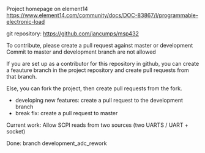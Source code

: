 Project homepage on element14 https://www.element14.com/community/docs/DOC-83867/l/programmable-electronic-load

git repository: https://github.com/jancumps/msp432

To contribute, please create a pull request against master or development
Commit to master and development branch are not allowed

If you are set up as a contributor for this repository in github, you can create a feauture branch in the project repository and create pull requests from that branch.

Else, you can fork the project, then create pull requests from the fork.


- developing new features: create a pull request to the development branch
- break fix: create a pull request to master 

Current work: 
Allow SCPI reads from two sources (two UARTS / UART + socket)

Done:
branch development_adc_rework
